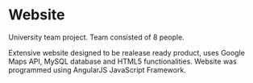 # Website
University team project. Team consisted of 8 people.

Extensive website designed to be realease ready product, uses Google Maps API, MySQL database and HTML5 functionalities. Website was programmed using AngularJS JavaScript Framework.
